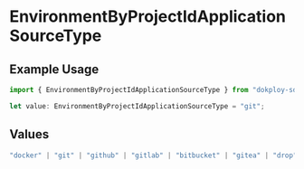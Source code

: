 # EnvironmentByProjectIdApplicationSourceType

## Example Usage

```typescript
import { EnvironmentByProjectIdApplicationSourceType } from "dokploy-sdk/models/operations";

let value: EnvironmentByProjectIdApplicationSourceType = "git";
```

## Values

```typescript
"docker" | "git" | "github" | "gitlab" | "bitbucket" | "gitea" | "drop"
```